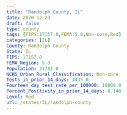 ```yaml
---
title: "Randolph County, IL"
date: 2020-12-23
draft: false
type: county
tags: [FIPS:17157.0,FEMA:5.0,Non-core,Red]
categories: [IL]
County: Randolph County
State: IL
FIPS: 17157.0
FEMA_Region: 5.0
Population: 31782.0
NCHS_Urban_Rural_Classification: Non-core
Tests_in_prior_14_days: 3435.0
Fourteen_day_test_rate_per_100000: 10808.0
Percent_Positivity_in_prior_14_days: 0.148
Level: Red
url: /states/IL/randolph-county
---
```




